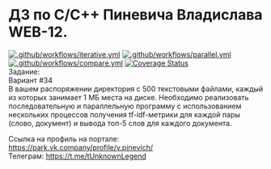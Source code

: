 # ДЗ по C/C++ Пиневича Владислава WEB-12.<br />
[![.github/workflows/iterative.yml](https://github.com/tUnknownLegend/park_c_2/actions/workflows/iterative.yml/badge.svg?branch=final)](https://github.com/tUnknownLegend/park_c_2/actions/workflows/iterative.yml)
[![.github/workflows/parallel.yml](https://github.com/tUnknownLegend/park_c_2/actions/workflows/parallel.yml/badge.svg?branch=final)](https://github.com/tUnknownLegend/park_c_2/actions/workflows/parallel.yml)
[![.github/workflows/compare.yml](https://github.com/tUnknownLegend/park_c_2/actions/workflows/compare.yml/badge.svg?branch=final)](https://github.com/tUnknownLegend/park_c_2/actions/workflows/compare.yml)
[![Coverage Status](https://coveralls.io/repos/github/tUnknownLegend/park_c_2/badge.svg?branch=final&t=jVXLt7)](https://coveralls.io/github/tUnknownLegend/park_c_2?branch=final)<br />
Задание:<br />
Вариант #34<br />
В вашем распоряжении директория с 500 текстовыми файлами, каждый из которых занимает 1 МБ места на диске. Необходимо реализовать последовательную и параллельную программу с использованием нескольких процессов получения tf-idf-метрики для каждой пары (слово, документ) и вывода топ-5 слов для каждого документа.<br />

Ссылка на профиль на портале: https://park.vk.company/profile/v.pinevich/<br />
Телеграм: https://t.me/tUnknownLegend<br />

